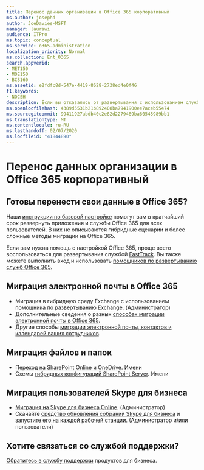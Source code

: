 ```yaml
---
title: Перенос данных организации в Office 365 корпоративный
ms.author: josephd
author: JoeDavies-MSFT
manager: laurawi
audience: ITPro
ms.topic: conceptual
ms.service: o365-administration
localization_priority: Normal
ms.collection: Ent_O365
search.appverid:
- MET150
- MOE150
- BCS160
ms.assetid: e2fdfc8d-547e-4419-8628-2738ed4e0f46
f1.keywords:
- NOCSH
description: Если вы отказались от развертывания с использованием службы FastTrack и готовы к переносу данных в Office 365, начните отсюда.
ms.openlocfilehash: 4389d5531b21b892408ba7941900ee7aceb55474
ms.sourcegitcommit: 99411927abdb40c2e82d2279489ba60545989bb1
ms.translationtype: MT
ms.contentlocale: ru-RU
ms.lasthandoff: 02/07/2020
ms.locfileid: "41844890"
---
```

# <a name="migrate-your-organization-data-to-office-365-enterprise"></a>Перенос данных организации в Office 365 корпоративный

## <a name="ready-to-migrate-your-data-to-office-365"></a>Готовы перенести свои данные в Office 365?

Наши [инструкции по базовой настройке](https://support.office.com/article/Set-up-Office-365-for-business-6a3a29a0-e616-4713-99d1-15eda62d04fa) помогут вам в кратчайший срок развернуть приложения и службы Office 365 для всех пользователей. В них не описываются гибридные сценарии и более сложные методы миграции на Office 365. 
  
Если вам нужна помощь с настройкой Office 365, проще всего воспользоваться для развертывания службой [FastTrack](https://fasttrack.microsoft.com/office). Вы также можете выполнить вход и использовать [помощников по развертыванию служб Office 365](deployment-advisors-for-office-365.md).

## <a name="migrate-email-to-office-365"></a>Миграция электронной почты в Office 365
- Миграция в гибридную среду Exchange с использованием [помощника по развертыванию Exchange](https://technet.microsoft.com/exdeploy2013). (Администратор)
- Дополнительные сведения о разных [способах миграции электронной почты в Office 365](https://support.office.com/article/Ways-to-migrate-multiple-email-accounts-to-Office-365-0a4913fe-60fb-498f-9155-a86516418842).
- Другие способы [миграции электронной почты, контактов и календарей ваших сотрудников](https://support.office.com/article/Migrate-email-and-contacts-to-Office-365-for-business-a3e3bddb-582e-4133-8670-e61b9f58627e).

## <a name="migrate-files-and-folders"></a>Миграция файлов и папок
- [Переход на SharePoint Online и OneDrive](https://docs.microsoft.com/sharepointmigration/migrate-to-sharepoint-online). Имени
- Схемы [гибридных конфигураций SharePoint Server](https://docs.microsoft.com/SharePoint/hybrid/configuration-roadmaps). Имени

## <a name="migrate-skype-for-business-users"></a>Миграция пользователей Skype для бизнеса
- [Миграция на Skype для бизнеса Online](https://technet.microsoft.com/library/jj204969.aspx). (Администратор)
- Скачайте [средство обновления собраний Skype для бизнеса](https://www.microsoft.com/download/details.aspx?id=51659) и [запустите его на каждой рабочей станции](https://support.office.com/article/Meeting-Update-Tool-for-Skype-for-Business-and-Lync-2b525fe6-ed0f-4331-b533-c31546fcf4d4). (Администратор и/или пользователи)
  
## <a name="need-to-talk-to-support"></a>Хотите связаться со службой поддержки?
[Обратитесь в службу поддержки](https://support.office.com/article/32a17ca7-6fa0-4870-8a8d-e25ba4ccfd4b) продуктов для бизнеса.
